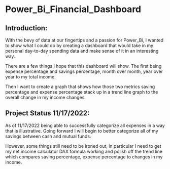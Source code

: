 # Power_Bi_Financial_Dashboard


## Introduction:
	
With the bevy of data at our fingertips and a passion for Power_Bi, I wanted to show what I could do by creating a dashboard that would take in my personal day-to-day spending data and make sense of it in an interesting way. 

There are a few things I hope that this dashboard will show. The first being expense percentage and savings percentage, month over month, year over year to my total income. 
	
Then I want to create a graph that shows how those two metrics saving percentage and expense percentage stack up in a trend line graph to the overall change in my income changes. 
	
## Project Status 11/17/2022:

As of 11/17/2022 being able to successfully categorize all expenses in a way that is illustrative. Going forward I will begin to better categorize all of my savings between cash and mutual funds.

However, some things still need to be ironed out, in particular I need to get my net income calculator DAX formula working and polish off the trend line which compares saving percentage, expense percentage to changes in my income. 	


